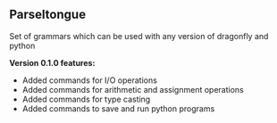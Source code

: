 ## **Parseltongue**
Set of grammars which can be used with any version of dragonfly and python

**Version 0.1.0 features:**
- Added commands for I/O operations
- Added commands for arithmetic and assignment operations
- Added commands for type casting
- Added commands to save and run python programs
